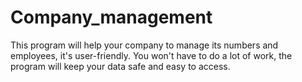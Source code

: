 # Company_management
This program will help your company to manage its numbers and employees, it's user-friendly.
You won't have to do a lot of work, the program will keep your data safe and easy to access.
